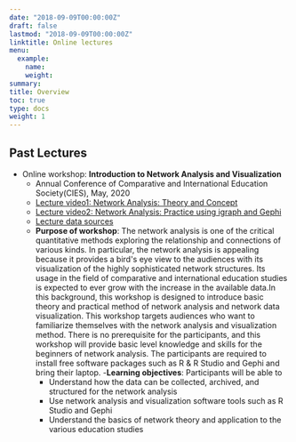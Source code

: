 ```yaml
---
date: "2018-09-09T00:00:00Z"
draft: false
lastmod: "2018-09-09T00:00:00Z"
linktitle: Online lectures
menu:
  example:
    name:
    weight: 
summary:
title: Overview
toc: true
type: docs
weight: 1
---
```


## **Past Lectures**
- Online workshop: **Introduction to Network Analysis and Visualization**
  - Annual Conference of Comparative and International Education Society(CIES), May, 2020
  - [Lecture video1: Network Analysis: Theory and Concept](https://youtu.be/o5-o1EPSWZg)
  - [Lecture video2: Network Analysis: Practice using igraph and Gephi](https://youtu.be/aw--_pR-WhA)
  - [Lecture data sources](https://github.com/Arizonagong/vCIES2020_Network-Analysis)
  - **Purpose of workshop**: The network analysis is one of the critical quantitative methods exploring the relationship and connections of various kinds. In particular, the network analysis is appealing because it provides a bird's eye view to the audiences with its visualization of the highly sophisticated network structures. Its usage in the field of comparative and international education studies is expected to ever grow with the increase in the available data.In this background, this workshop is designed to introduce basic theory and practical method of network analysis and network data visualization. This workshop targets audiences who want to familiarize themselves with the network analysis and visualization method. There is no prerequisite for the participants, and this workshop will provide basic level knowledge and skills for the beginners of network analysis. The participants are required to install free software packages such as R & R Studio and Gephi and bring their laptop.
  -**Learning objectives**: Participants will be able to
      - Understand how the data can be collected, archived, and structured for the network analysis
      - Use network analysis and visualization software tools such as R Studio and Gephi
      - Understand the basics of network theory and application to the various education studies